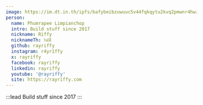 ```yaml
---
image: https://im.dt.in.th/ipfs/bafybeibzuwuuc5v44fqkqytu2kvq2pmwnr4hwzyshm2r2s5czgwuioymtq/rayriffy.jpeg
person:
  name: Phumrapee Limpianchop
  intro: Build stuff since 2017
  nickname: Riffy
  nicknameTh: ริฟฟี่
  github: rayriffy
  instagram: r4yr1ffy
  x: rayriffy
  facebook: rayriffy
  linkedin: rayriffy
  youtube: '@rayriffy'
  site: https://rayriffy.com
---
```


:::lead
Build stuff since 2017
:::
